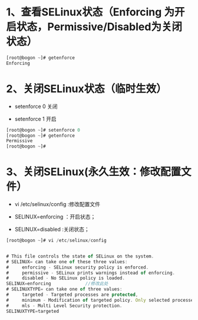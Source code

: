 # 1、查看SELinux状态（Enforcing 为开启状态，Permissive/Disabled为关闭状态）

```javascript
[root@bogon ~]# getenforce
Enforcing

```

# 2、关闭SELinux状态（临时生效）

- setenforce   0  关闭

- setenforce    1  开启

```javascript
[root@bogon ~]# setenforce 0
[root@bogon ~]# getenforce
Permissive
[root@bogon ~]# 

```

# 3、关闭SELinux(永久生效：修改配置文件）

- vi    /etc/selinux/config  :修改配置文件

-   SELINUX=enforcing   ：开启状态；

-   SELINUX=disabled     :关闭状态；

```javascript
[root@bogon ~]# vi /etc/selinux/config 


# This file controls the state of SELinux on the system.
# SELINUX= can take one of these three values:
#     enforcing - SELinux security policy is enforced.
#     permissive - SELinux prints warnings instead of enforcing.
#     disabled - No SELinux policy is loaded.
SELINUX=enforcing             //修改此处
# SELINUXTYPE= can take one of three values:
#     targeted - Targeted processes are protected,
#     minimum - Modification of targeted policy. Only selected processes are protected.
#     mls - Multi Level Security protection.
SELINUXTYPE=targeted

```

 